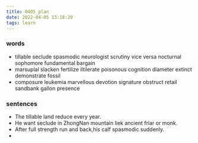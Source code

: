 ```yaml
---
title: 0405_plan
date: 2022-04-05 13:18:29
tags: learn
---
```

### words
- tillable seclude spasmodic neurologist scrutiny vice versa nocturnal sophomore fundamental bargain
- marsupial slacken fertilize iltilerate poisonous cognition diameter extinct demonstrate fossil
- composure leukemia marvellous devotion signature obstruct retail sandbank gallon presence
### sentences
- The tillable land reduce every year.
- He want seclude in ZhongNan mountain liek ancient friar or monk.
- After full strength run and back,his calf spasmodic suddenly.
-